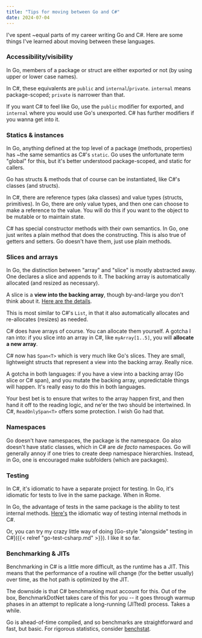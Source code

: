 ```yaml
---
title: "Tips for moving between Go and C#"
date: 2024-07-04
---
```


I've spent ~equal parts of my career writing Go and C#. Here are some things I've learned about moving between these languages.

### Accessibility/visibility

In Go, members of a package or struct are either exported or not (by using upper or lower case names).

In C#, these equivalents are `public` and `internal`/`private`. `internal` means package-scoped; `private` is narrower than that.

If you want C# to feel like Go, use the `public` modifier for exported, and `internal` where you would use Go's unexported. C# has further modifiers if you wanna get into it.

### Statics & instances

In Go, anything defined at the top level of a package (methods, properties) has ~the same semantics as C#'s `static`. Go uses the unfortunate term "global" for this, but it's better understood package-scoped, and static for callers.

Go has structs & methods that of course can be instantiated, like C#'s classes (and structs).

In C#, there are reference types (aka classes) and value types (structs, primitives). In Go, there are only value types, and then one can choose to make a reference to the value. You will do this if you want to the object to be mutable or to maintain state.

C# has special constructor methods with their own semantics. In Go, one just writes a plain method that does the constructing. This is also true of getters and setters. Go doesn't have them, just use plain methods.

### Slices and arrays

In Go, the distinction between "array" and "slice" is mostly abstracted away. One declares a slice and appends to it. The backing array is automatically allocated (and resized as necessary).

A slice is a **view into the backing array**, though by-and-large you don't think about it. [Here are the details](https://go.dev/blog/slices-intro).

This is most similar to C#'s `List`, in that it also automatically allocates and re-allocates (resizes) as needed.

C# does have arrays of course. You can allocate them yourself. A gotcha I ran into: if you slice into an array in C#, like `myArray[1..5]`, you will **allocate a new array**.

C# now has `Span<T>` which is very much like Go's slices. They are small, lightweight structs that represent a view into the backing array. Really nice.

A gotcha in both languages: if you have a view into a backing array (Go slice or C# span), and you mutate the backing array, unpredictable things will happen. It's really easy to do this in both languages.

Your best bet is to ensure that writes to the array happen first, and then hand it off to the reading logic, and ne'er the two should be intertwined. In C#, `ReadOnlySpan<T>` offers some protection. I wish Go had that.

### Namespaces

Go doesn't have namespaces, the package is the namespace. Go also doesn't have static classes, which in C# are _de facto_ namespaces. Go will generally annoy if one tries to create deep namespace hierarchies. Instead, in Go, one is encouraged make subfolders (which are packages).

### Testing

In C#, it's idiomatic to have a separate project for testing. In Go, it's idiomatic for tests to live in the same package. When in Rome.

In Go, the advantage of tests in the same package is the ability to test internal methods. [Here's](https://stackoverflow.com/questions/358196/c-sharp-internal-access-modifier-when-doing-unit-testing) the idiomatic way of testing internal methods in C#.

Or, you can try my crazy little way of doing [Go-style "alongside" testing in C#]({{< relref "go-test-csharp.md" >}}). I like it so far.

### Benchmarking & JITs

Benchmarking in C# is a little more difficult, as the runtime has a JIT. This means that the performance of a routine will change (for the better usually) over time, as the hot path is optimized by the JIT.

The downside is that C# benchmarking must account for this. Out of the box, BenchmarkDotNet takes care of this for you -- it goes through warmup phases in an attempt to replicate a long-running (JITted) process. Takes a while.

Go is ahead-of-time compiled, and so benchmarks are straightforward and fast, but basic. For rigorous statistics, consider [benchstat](https://pkg.go.dev/golang.org/x/perf/cmd/benchstat).